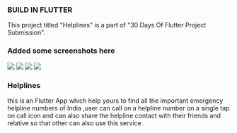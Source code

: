 ### BUILD IN FLUTTER
This project titled "Helplines" is a part of "30 Days Of Flutter Project Submission".

   
### Added some screenshots here        


![](https://github.com/adityamathur0811/HelpLineApp/tree/master/images/1.jpeg)
![](https://github.com/adityamathur0811/HelpLineApp/tree/master/images/2.jpeg)
![](https://github.com/adityamathur0811/HelpLineApp/tree/master/images/3.jpeg)
![](https://github.com/adityamathur0811/HelpLineApp/tree/master/images/4.jpeg)


### Helplines
this is an Flutter App which help yours to find all the important emergency helpline numbers of India ,user can call on a helpline number on a single tap on call icon and can also share the helpline contact 
with their friends and relative so that other can also use this service

